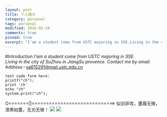 ```yaml
---
layout: post
title: 个人简介
category: personal
tags: personal
modified: 2016-02-19
comments: true
pinned: true
excerpt: "I'am a student come from USTC majoring in SSE.Living in the city of SuZhou in JiangSu provence."
---
```

#Introduction
*I'am a student come from USTC majoring in SSE.*  
*Living in the city of SuZhou in JiangSu provence.*
*Contact me by email.*
Address☞[sa615291@mail.ustc.edu.cn](sa615291@mail.ustc.edu.cn)  
```
test code form here:
printf("ch");
print 'ch'
echo "ch"
system.print("ch");
```

O=======||=============================>
似剑非攻，墨眉无锋，漆黑如墨，无刃无锋！
![](http://i.imgur.com/QiADw8Z.jpg)
![](http://i.imgur.com/GihcX08.jpg)

